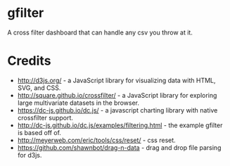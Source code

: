 # gfilter
A cross filter dashboard that can handle any csv you throw at it.

# Credits
* http://d3js.org/ - a JavaScript library for visualizing data with HTML, SVG, and CSS.
* http://square.github.io/crossfilter/ - a JavaScript library for exploring large multivariate datasets in the browser.
* https://dc-js.github.io/dc.js/ - a javascript charting library with native crossfilter support.
* http://dc-js.github.io/dc.js/examples/filtering.html - the example gfilter is based off of.
* http://meyerweb.com/eric/tools/css/reset/ - css reset.
* https://github.com/shawnbot/drag-n-data - drag and drop file parsing for d3js. 
